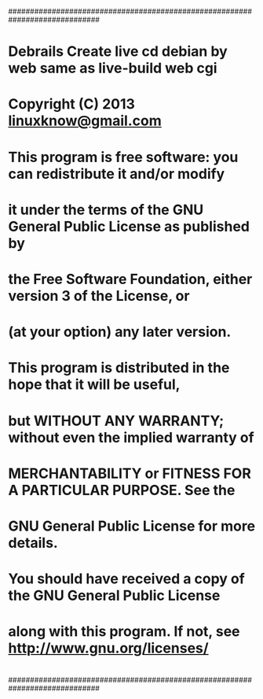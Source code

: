 #############################################################################
#                                                                           #
#   Debrails Create live cd debian by web same as live-build web cgi        #
#   Copyright (C) 2013 linuxknow@gmail.com                                  #
#                                                                           #
#   This program is free software: you can redistribute it and/or modify    #
#   it under the terms of the GNU General Public License as published by    #
#   the Free Software Foundation, either version 3 of the License, or       #
#   (at your option) any later version.                                     #
#                                                                           #
#   This program is distributed in the hope that it will be useful,         #
#   but WITHOUT ANY WARRANTY; without even the implied warranty of          #
#   MERCHANTABILITY or FITNESS FOR A PARTICULAR PURPOSE.  See the           #
#   GNU General Public License for more details.                            #
#                                                                           #
#   You should have received a copy of the GNU General Public License       #
#   along with this program.  If not, see <http://www.gnu.org/licenses/>    #
#                                                                           #
#############################################################################


